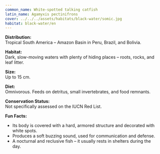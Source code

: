 ```yaml
---
common_name: White-spotted talking catfish
latin_name: Agamyxis pectinifrons
cover: ../../../assets/habitats/black-water/somic.jpg
habitat: black-water/en
---
```

**Distribution:**  
Tropical South America – Amazon Basin in Peru, Brazil, and Bolivia.

**Habitat:**  
Dark, slow-moving waters with plenty of hiding places – roots, rocks, and leaf litter.

**Size:**  
Up to 15 cm.

**Diet:**  
Omnivorous. Feeds on detritus, small invertebrates, and food remnants.

**Conservation Status:**  
Not specifically assessed on the IUCN Red List.

**Fun Facts:**  
- Its body is covered with a hard, armored structure and decorated with white spots.  
- Produces a soft buzzing sound, used for communication and defense.  
- A nocturnal and reclusive fish – it usually rests in shelters during the day.
